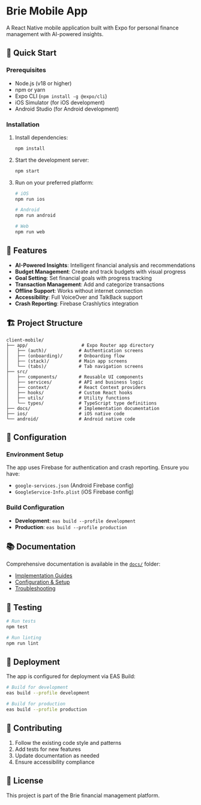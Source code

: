# Brie Mobile App

A React Native mobile application built with Expo for personal finance management with AI-powered insights.

## 🚀 Quick Start

### Prerequisites

- Node.js (v18 or higher)
- npm or yarn
- Expo CLI (`npm install -g @expo/cli`)
- iOS Simulator (for iOS development)
- Android Studio (for Android development)

### Installation

1. Install dependencies:

   ```bash
   npm install
   ```

2. Start the development server:

   ```bash
   npm start
   ```

3. Run on your preferred platform:

   ```bash
   # iOS
   npm run ios

   # Android
   npm run android

   # Web
   npm run web
   ```

## 📱 Features

- **AI-Powered Insights**: Intelligent financial analysis and recommendations
- **Budget Management**: Create and track budgets with visual progress
- **Goal Setting**: Set financial goals with progress tracking
- **Transaction Management**: Add and categorize transactions
- **Offline Support**: Works without internet connection
- **Accessibility**: Full VoiceOver and TalkBack support
- **Crash Reporting**: Firebase Crashlytics integration

## 🏗️ Project Structure

```
client-mobile/
├── app/                    # Expo Router app directory
│   ├── (auth)/            # Authentication screens
│   ├── (onboarding)/      # Onboarding flow
│   ├── (stack)/           # Main app screens
│   └── (tabs)/            # Tab navigation screens
├── src/
│   ├── components/        # Reusable UI components
│   ├── services/          # API and business logic
│   ├── context/           # React Context providers
│   ├── hooks/             # Custom React hooks
│   ├── utils/             # Utility functions
│   └── types/             # TypeScript type definitions
├── docs/                  # Implementation documentation
├── ios/                   # iOS native code
└── android/               # Android native code
```

## 🔧 Configuration

### Environment Setup

The app uses Firebase for authentication and crash reporting. Ensure you have:

- `google-services.json` (Android Firebase config)
- `GoogleService-Info.plist` (iOS Firebase config)

### Build Configuration

- **Development**: `eas build --profile development`
- **Production**: `eas build --profile production`

## 📚 Documentation

Comprehensive documentation is available in the [`docs/`](./docs/) folder:

- [Implementation Guides](./docs/README.md#-implementation-guides)
- [Configuration & Setup](./docs/README.md#-configuration--setup)
- [Troubleshooting](./docs/README.md#-troubleshooting)

## 🧪 Testing

```bash
# Run tests
npm test

# Run linting
npm run lint
```

## 🚀 Deployment

The app is configured for deployment via EAS Build:

```bash
# Build for development
eas build --profile development

# Build for production
eas build --profile production
```

## 🤝 Contributing

1. Follow the existing code style and patterns
2. Add tests for new features
3. Update documentation as needed
4. Ensure accessibility compliance

## 📄 License

This project is part of the Brie financial management platform.
